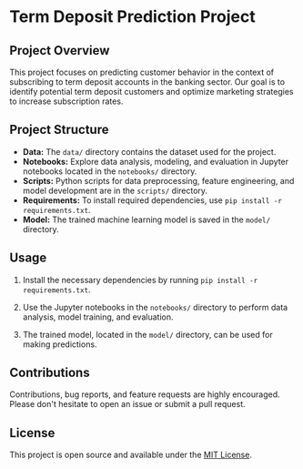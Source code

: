 
# Term Deposit Prediction Project

## Project Overview

This project focuses on predicting customer behavior in the context of subscribing to term deposit accounts in the banking sector. Our goal is to identify potential term deposit customers and optimize marketing strategies to increase subscription rates.

## Project Structure

- **Data:** The `data/` directory contains the dataset used for the project.
- **Notebooks:** Explore data analysis, modeling, and evaluation in Jupyter notebooks located in the `notebooks/` directory.
- **Scripts:** Python scripts for data preprocessing, feature engineering, and model development are in the `scripts/` directory.
- **Requirements:** To install required dependencies, use `pip install -r requirements.txt`.
- **Model:** The trained machine learning model is saved in the `model/` directory.

## Usage

1. Install the necessary dependencies by running `pip install -r requirements.txt`.

2. Use the Jupyter notebooks in the `notebooks/` directory to perform data analysis, model training, and evaluation.

3. The trained model, located in the `model/` directory, can be used for making predictions.

## Contributions

Contributions, bug reports, and feature requests are highly encouraged. Please don't hesitate to open an issue or submit a pull request.

## License

This project is open source and available under the [MIT License](LICENSE).

